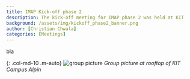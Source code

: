 ```yaml
---
title: IMAP Kick-off phase 2
description: The kick-off meeting for IMAP phase 2 was held at KIT
background: /assets/img/kickoff_phase2_banner.png
author: [Christian Chwala]
categories: [Meetings]
---
```


bla 

{: .col-md-10 .m-auto}
![group picture](/assets/img/kickoff_phase2_group_photo.jpg)
_Group picture at rooftop of KIT Campus Alpin_
